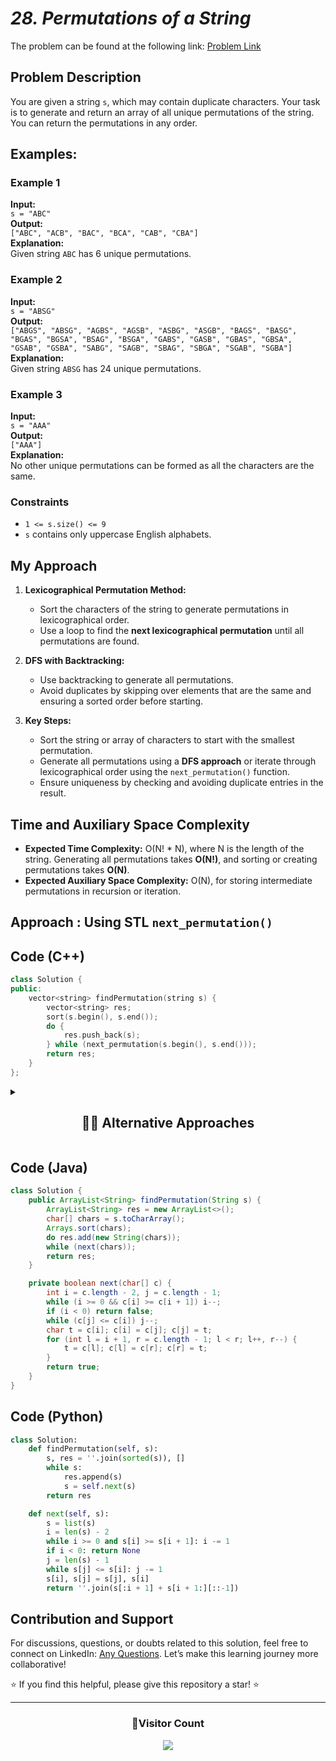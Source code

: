 # _28. Permutations of a String_

The problem can be found at the following link: [Problem Link](https://www.geeksforgeeks.org/problems/permutations-of-a-given-string2041/1)

## Problem Description

You are given a string `s`, which may contain duplicate characters. Your task is to generate and return an array of all unique permutations of the string. You can return the permutations in any order.

## Examples:

### **Example 1**

**Input:**  
`s = "ABC"`  
**Output:**  
`["ABC", "ACB", "BAC", "BCA", "CAB", "CBA"]`  
**Explanation:**  
Given string `ABC` has 6 unique permutations.

### **Example 2**

**Input:**  
`s = "ABSG"`  
**Output:**  
`["ABGS", "ABSG", "AGBS", "AGSB", "ASBG", "ASGB", "BAGS", "BASG", "BGAS", "BGSA", "BSAG", "BSGA", "GABS", "GASB", "GBAS", "GBSA", "GSAB", "GSBA", "SABG", "SAGB", "SBAG", "SBGA", "SGAB", "SGBA"]`  
**Explanation:**  
Given string `ABSG` has 24 unique permutations.

### **Example 3**

**Input:**  
`s = "AAA"`  
**Output:**  
`["AAA"]`  
**Explanation:**  
No other unique permutations can be formed as all the characters are the same.

### **Constraints**

- `1 <= s.size() <= 9`
- `s` contains only uppercase English alphabets.

## My Approach

1. **Lexicographical Permutation Method:**

   - Sort the characters of the string to generate permutations in lexicographical order.
   - Use a loop to find the **next lexicographical permutation** until all permutations are found.

2. **DFS with Backtracking:**

   - Use backtracking to generate all permutations.
   - Avoid duplicates by skipping over elements that are the same and ensuring a sorted order before starting.

3. **Key Steps:**
   - Sort the string or array of characters to start with the smallest permutation.
   - Generate all permutations using a **DFS approach** or iterate through lexicographical order using the `next_permutation()` function.
   - Ensure uniqueness by checking and avoiding duplicate entries in the result.

## Time and Auxiliary Space Complexity

- **Expected Time Complexity:** O(N! \* N), where N is the length of the string. Generating all permutations takes **O(N!)**, and sorting or creating permutations takes **O(N)**.
- **Expected Auxiliary Space Complexity:** O(N), for storing intermediate permutations in recursion or iteration.

## **Approach : Using STL `next_permutation()`**

## Code (C++)

```cpp
class Solution {
public:
    vector<string> findPermutation(string s) {
        vector<string> res;
        sort(s.begin(), s.end());
        do {
            res.push_back(s);
        } while (next_permutation(s.begin(), s.end()));
        return res;
    }
};
```

<details>
  <summary><h2 align='center'>👨‍💻 Alternative Approaches</h2></summary>

**Approach 2: Using DFS with Backtracking**

- **Expected Time Complexity:** O(N! \* N), where N is the length of the string. Backtracking generates all unique permutations.
- **Expected Auxiliary Space Complexity:** O(N), for recursion stack and used flags.

## **Approach 2: DFS with Backtracking**

## Code (C++)

```cpp
class Solution {
public:
    void dfs(string &s, vector<bool> &used, string &curr, vector<string> &res) {
        if (curr.size() == s.size()) {
            res.push_back(curr);
            return;
        }
        for (int i = 0; i < s.size(); i++) {
            // Skip used characters or duplicates
            if (used[i] || (i > 0 && s[i] == s[i - 1] && !used[i - 1])) continue;
            used[i] = true;
            curr += s[i];
            dfs(s, used, curr, res); // Recursive call
            used[i] = false; // Backtrack
            curr.pop_back();
        }
    }

    vector<string> findPermutation(string s) {
        vector<string> res;
        sort(s.begin(), s.end()); // Step 1: Sort to handle duplicates
        vector<bool> used(s.size(), false);
        string curr;
        dfs(s, used, curr, res); // Start backtracking
        return res;
    }
};
```

## Code (Python)

```python3
from itertools import permutations

class Solution:
    def findPermutation(self, s):
        return sorted(set(["".join(p) for p in permutations(s)]))  # Unique permutations
```

</details>

## Code (Java)

```java
class Solution {
    public ArrayList<String> findPermutation(String s) {
        ArrayList<String> res = new ArrayList<>();
        char[] chars = s.toCharArray();
        Arrays.sort(chars);
        do res.add(new String(chars));
        while (next(chars));
        return res;
    }

    private boolean next(char[] c) {
        int i = c.length - 2, j = c.length - 1;
        while (i >= 0 && c[i] >= c[i + 1]) i--;
        if (i < 0) return false;
        while (c[j] <= c[i]) j--;
        char t = c[i]; c[i] = c[j]; c[j] = t;
        for (int l = i + 1, r = c.length - 1; l < r; l++, r--) {
            t = c[l]; c[l] = c[r]; c[r] = t;
        }
        return true;
    }
}
```

## Code (Python)

```python
class Solution:
    def findPermutation(self, s):
        s, res = ''.join(sorted(s)), []
        while s:
            res.append(s)
            s = self.next(s)
        return res

    def next(self, s):
        s = list(s)
        i = len(s) - 2
        while i >= 0 and s[i] >= s[i + 1]: i -= 1
        if i < 0: return None
        j = len(s) - 1
        while s[j] <= s[i]: j -= 1
        s[i], s[j] = s[j], s[i]
        return ''.join(s[:i + 1] + s[i + 1:][::-1])
```

## Contribution and Support

For discussions, questions, or doubts related to this solution, feel free to connect on LinkedIn: [Any Questions](https://www.linkedin.com/in/patel-hetkumar-sandipbhai-8b110525a/). Let’s make this learning journey more collaborative!

⭐ If you find this helpful, please give this repository a star! ⭐

---

<div align="center">
  <h3><b>📍Visitor Count</b></h3>
</div>

<p align="center">
  <img src="https://visitor-badge.laobi.icu/badge?page_id=Hunterdii.GeeksforGeeks-POTD" />
</p>
